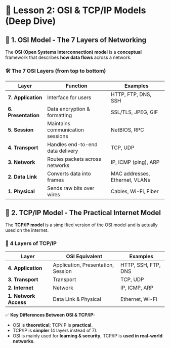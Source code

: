# 📌 **Lesson 2: OSI & TCP/IP Models (Deep Dive)**  

## 📌 **1. OSI Model - The 7 Layers of Networking**
The **OSI (Open Systems Interconnection) model** is a **conceptual** framework that describes **how data flows** across a network.  

### 🛠 **The 7 OSI Layers (from top to bottom)**  
| **Layer** | **Function** | **Examples** |
|-----------|-------------|-------------|
| **7. Application** | Interface for users | HTTP, FTP, DNS, SSH |
| **6. Presentation** | Data encryption & formatting | SSL/TLS, JPEG, GIF |
| **5. Session** | Maintains communication sessions | NetBIOS, RPC |
| **4. Transport** | Handles end-to-end data delivery | TCP, UDP |
| **3. Network** | Routes packets across networks | IP, ICMP (ping), ARP |
| **2. Data Link** | Converts data into frames | MAC addresses, Ethernet, VLANs |
| **1. Physical** | Sends raw bits over wires | Cables, Wi-Fi, Fiber |


## 📌 **2. TCP/IP Model - The Practical Internet Model**  
The **TCP/IP model** is a simplified version of the OSI model and is actually used on the internet.

### 🔹 **4 Layers of TCP/IP**
| **Layer** | **OSI Equivalent** | **Examples** |
|-----------|------------------|-------------|
| **4. Application** | Application, Presentation, Session | HTTP, SSH, FTP, DNS |
| **3. Transport** | Transport | TCP, UDP |
| **2. Internet** | Network | IP, ICMP, ARP |
| **1. Network Access** | Data Link & Physical | Ethernet, Wi-Fi |

✅ **Key Differences Between OSI & TCP/IP:**  
- OSI is **theoretical**; TCP/IP is **practical**.  
- TCP/IP is **simpler** (4 layers instead of 7).  
- OSI is mainly used for **learning & security**, TCP/IP is **used in real-world networks**.  
